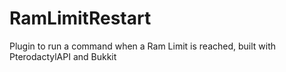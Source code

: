 # RamLimitRestart
Plugin to run a command when a Ram Limit is reached, built with PterodactylAPI and Bukkit
